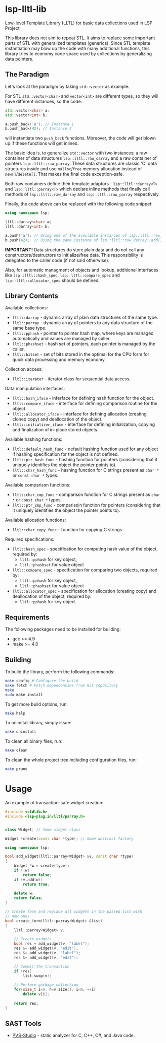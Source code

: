 # lsp-lltl-lib

Low-level Template Library (LLTL) for basic data collections used in LSP Project

This library does not aim to repeat STL. It aims to replace some important
parts of STL with generalized templates (generics). Since STL template 
instantiation may blow up the code with many additional functions, this library
tries to economy code space used by collections by generalizing data pointers.

## The Paradigm

Let's look at the paradigm by taking `std::vector` as example.

For STL `std::vector<char>` and `vector<int>` are different
types, so they will have different instances, so the code:

```C++
std::vector<char> a;
std::vector<int> b;

a.push_back('a'); // Instance 1
b.push_back(42); // Instance 2

```

will instantiate two `push_back` functions. Moreover, the code will get blown up
if these functions will get inlined.

The basic idea is, to generalize `std::vector` with two instances: a raw container
of data structures `lsp::lltl::raw_darray` and a raw container of pointers `lsp::lltl::raw_parray`.
These data structures are classic 'C' data structures inside and use `malloc`/`free` memory allocation
instead of `new[]`/`delete[]`. That makes the final code exception-safe. 

Both raw containers define their template adaptors - `lsp::lltl::darray<T>` and `lsp::lltl::parray<T>`
which declare inline methods that finally call methods of `lsp::lltl::raw_darray` and
`lsp::lltl::raw_parray` respectively.

Finally, the code above can be replaced with the following code snippet:

```C++
using namespace lsp;

lltl::darray<char> a;
lltl::darray<int> b;

a.push('a'); // Using one of the available instances of lsp::lltl::raw_darray::add()
b.push(42);  // Using the same instance of lsp::lltl::raw_darray::add()

```

**IMPORTANT!** Data structures do store plain data and do not call any constructors/destructors
to initialize/free data. This responsibility is delegated to the caller code (if not said otherwise).

Also, for automatic managment of objects and lookup, additional interfaces like `lsp::lltl::hash_spec`,
`lsp::lltl::compare_spec` and `lsp::lltl::allocator_spec` should be defined.

## Library Contents

Available collections:
  - `lltl::darray` - dynamic array of plain data structures of the same type.
  - `lltl::parray` - dynamic array of pointers to any data structure of the same base type.
  - `lltl::pphash` - pointer to pointer hash map, where keys are managed automatically and values
                       are managed by caller.
  - `lltl::phashset` - hash set of pointers, each pointer is managed by the caller.
  - `lltl::bitset` - set of bits stored in the optimal for the CPU form for quick data processing 
                       and memory economy. 

Collection access:
  - `lltl::iterator` - iterator class for sequential data access.

Data manipulation interfaces:
  - `lltl::hash_iface` - inferface for defining hash function for the object.
  - `lltl::compare_iface` - interface for defining comparison routine for the object.
  - `lltl::allocator_iface` - interface for defining allocation (creating cloned copy) 
                                 and deallocation of the object.
  - `lltl::initializer_iface` - interface for defining initialization, copying and finalization of
                                 in-place stored objects. 

Available hashing functions:
  - `lltl::default_hash_func` - default hashing function used for any object if hashing specification
                                   for the object is not defined.
  - `lltl::ptr_hash_func` - hashing function for pointers (considering that it uniquely identifies the
                               object the pointer points to).
  - `lltl::char_hash_func` - hashing function for C strings present as `char *` or `const char *` types.
  
Available comparison functions:
  - `lltl::char_cmp_func` - comparison function for C strings present as `char *` or `const char *` types.
  - `lltl::ptr_cmp_func` - comparisoin function for pointers (considering that it uniquely identifies the
                               object the pointer points to).

Available allocation functions:
  - `lltl::char_copy_func` - function for copying C strings

Required specifications:
  - `lltl::hash_spec` - specification for computing hash value of the object, required by:
    - `lltl::pphash` for key object,
    - `lltl::phashset` for value object
  - `lltl::compare_spec` - specification for comparing two objects, required by:
    - `lltl::pphash` for key object,
    - `lltl::phashset` for value object
  - `lltl::allocator_spec` - specification for allocation (creating copy) and deallocation
                                of the object, required by:
    - `lltl::pphash` for key object

## Requirements

The following packages need to be installed for building:

* gcc >= 4.9
* make >= 4.0

## Building

To build the library, perform the following commands:

```bash
make config # Configure the build
make fetch # Fetch dependencies from Git repository
make
sudo make install
```

To get more build options, run:

```bash
make help
```

To uninstall library, simply issue:

```bash
make uninstall
```

To clean all binary files, run:

```bash
make clean
```

To clean the whole project tree including configuration files, run:

```bash
make prune
```

Usage
=======

An example of transaction-safe widget creation:

```C++
#include <stdlib.h>
#include <lsp-plug.in/lltl/parray.h>


class Widget; // Some widget class

Widget *create(const char *type); // Some abstract factory

using namespace lsp;

bool add_widget(lltl::parray<Widget> &v, const char *type)
{
    Widget *w = create(type);
    if (!w)
        return false;
    if (v.add(w))
        return true;
    
    delete w;
    return false;
}

// Create form and replace all widgets in the passed list with
// new ones
bool create_form(lltl::parray<Widget> &list)
{
    lltl::parray<Widget> v;

    // Create widgets
    bool res = add_widget(v, "label");
    res &= add_widget(v, "edit");
    res &= add_widget(v, "label");
    res &= add_widget(v, "edit");

    // Commit the transaction
    if (res)
        list.swap(v);
    
    // Perform garbage collection
    for(size_t i=0, n=v.size(); i<n; ++i)
    	delete v[i];
    
    return res;
}


```

## SAST Tools

* [PVS-Studio](https://pvs-studio.com/en/pvs-studio/?utm_source=website&utm_medium=github&utm_campaign=open_source) - static analyzer for C, C++, C#, and Java code.

